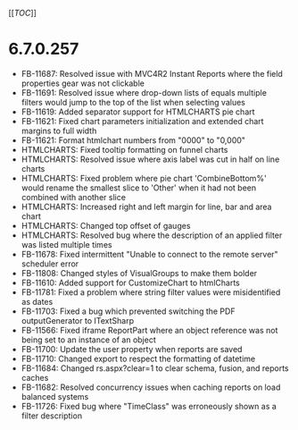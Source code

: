 [[_TOC_]]

<!--
* FB-11781: Fixed bug causing server resources to not be found in Instant Reports and Report Viewer
* 
* 
* 
* 
* 
* FB-11792: Fixed bug affecting loading of ReportSets that could result in null pointer exceptions
* FB-12930: Enable HTML Charts for all License Keys. Remove restriction on "+HTMLCHARTS" LK flag.
* FB-12901: Removed extraneous warning message from Dashboard Designer
* FB-12904: Fix Between filter when values are numeric that can be parsed as dates.
* FB-12912: Fixed preview to not cache dashboards
* FB-11692: Fixed automatic drilldown ReportSet issue "Report loading error: Report (AUTO) is not found" which impacted gauges in pure HTML
* FB-12834: Fixed "Response canceled: 500 Internal Server Error" when rendering HTML charts to RTF
* FB-12887: Fixed add report part to dashboard modal dialog
* FB-11697: Fixed "Page breaks after visual group" setting for pdf printing
* FB-11807: Enable proper output to CSV format for Visual Groups of the following styles: CommaDelimited, CommaDelimitedWithLabels, LineDelimited, LineDelimitedWithLabels
* FB-12843: Remove extra empty table after the report content. Wrap report content in the extra table instead so all Reports in the ReportSet will have different and independent widths.
* FB-11792: Implementation of arbitrary columns order in the case of executing report against Stored Proc without "insert into exec" operation
* FB-11517: ReportSet.Owner property is changed according to the AdHocSettings.CurrentUserName when report saved using "Save As"
-->

# 6.7.0.257
* FB-11687: Resolved issue with MVC4R2 Instant Reports where the field properties gear was not clickable
* FB-11691: Resolved issue where drop-down lists of equals multiple filters would jump to the top of the list when selecting values
* FB-11619: Added separator support for HTMLCHARTS pie chart
* FB-11621: Fixed chart parameters initialization and extended chart margins to full width
* FB-11621: Format htmlchart numbers from "0000" to "0,000"
* HTMLCHARTS: Fixed tooltip formatting on funnel charts
* HTMLCHARTS: Resolved issue where axis label was cut in half on line charts
* HTMLCHARTS: Fixed problem where pie chart 'CombineBottom%' would rename the smallest slice to 'Other' when it had not been combined with another slice
* HTMLCHARTS: Increased right and left margin for line, bar and area chart
* HTMLCHARTS: Changed top offset of gauges
* HTMLCHARTS: Resolved bug where the description of an applied filter was listed multiple times
* FB-11678: Fixed intermittent "Unable to connect to the remote server" scheduler error
* FB-11808: Changed styles of VisualGroups to make them bolder
* FB-11610: Added support for CustomizeChart to htmlCharts
* FB-11781: Fixed a problem where string filter values were misidentified as dates
* FB-11703: Fixed a bug which prevented switching the PDF outputGenerator to ITextSharp
* FB-11566: Fixed iframe ReportPart where an object reference was not being set to an instance of an object
* FB-11700: Update the user property when reports are saved
* FB-11710: Changed export to respect the formatting of datetime
* FB-11684: Changed rs.aspx?clear=1 to clear schema, fusion, and reports caches
* FB-11682: Resolved concurrency issues when caching reports on load balanced systems
* FB-11726: Fixed bug where "TimeClass" was erroneously shown as a filter description